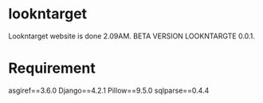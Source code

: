 # lookntarget
Lookntarget website is done 2.09AM. BETA VERSION LOOKNTARGTE 0.0.1. 
# Requirement 
asgiref==3.6.0
Django==4.2.1
Pillow==9.5.0
sqlparse==0.4.4
